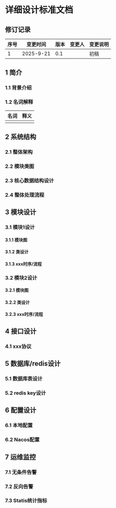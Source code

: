 # 详细设计标准文档

## 修订记录

| 序号 | 变更时间 | 版本 | 变更人 | 变更说明 |
|------|----------|------|--------|----------|
| 1    | 2025-9-21 | 0.1  |        | 初稿     |

## 1 简介

### 1.1 背景介绍

### 1.2 名词解释

| 名词 | 释义 |
|------|------|
|      |      |

## 2 系统结构

### 2.1 整体架构

### 2.2 模块类图

### 2.3 核心数据结构设计

### 2.4 整体处理流程

## 3 模块设计

### 3.1 模块1设计

#### 3.1.1 模块图

#### 3.1.2 类设计

#### 3.1.3 xxx时序/流程

### 3.2 模块2设计

#### 3.2.1 模块图

#### 3.2.2 类设计

#### 3.2.3 xxx时序/流程

## 4 接口设计

### 4.1 xxx协议

## 5 数据库/redis设计

### 5.1 数据库表设计

### 5.2 redis key设计

## 6 配置设计

### 6.1 本地配置

### 6.2 Nacos配置

## 7 运维监控

### 7.1 无条件告警

### 7.2 反向告警

### 7.3 Statis统计指标